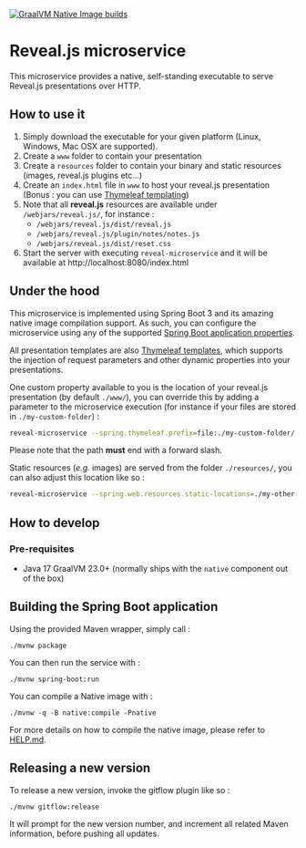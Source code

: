 [![GraalVM Native Image builds](https://github.com/bcopy/revealjs-microservice/actions/workflows/main.yml/badge.svg)](https://github.com/bcopy/revealjs-microservice/actions/workflows/main.yml)

# Reveal.js microservice

This microservice provides a native, self-standing executable to serve Reveal.js presentations over HTTP.

## How to use it

1. Simply download the executable for your given platform (Linux, Windows, Mac OSX are supported).
1. Create a ```www``` folder to contain your presentation 
1. Create a ```resources``` folder to contain your binary and static resources (images, reveal.js plugins etc...)
1. Create an ```index.html``` file in ```www``` to host your reveal.js presentation (Bonus : you can use [Thymeleaf templating](https://www.thymeleaf.org/))
  1. Note that all **reveal.js** resources are available under ```/webjars/reveal.js/```, for instance :
     * ```/webjars/reveal.js/dist/reveal.js```
     * ```/webjars/reveal.js/plugin/notes/notes.js```
     * ```/webjars/reveal.js/dist/reset.css```
1. Start the server with executing ```reveal-microservice``` and it will be available at http://localhost:8080/index.html

## Under the hood

This microservice is implemented using Spring Boot 3 and its amazing native image compilation support.
As such, you can configure the microservice using any of the supported [Spring Boot application properties](https://docs.spring.io/spring-boot/docs/current/reference/html/application-properties.html).

All presentation templates are also [Thymeleaf templates](https://www.thymeleaf.org/), which supports the injection of request parameters and other dynamic properties into your presentations.

One custom property available to you is the location of your reveal.js presentation (by default ```./www/```), you can override this by adding a parameter to the microservice execution (for instance if your files are stored in ```./my-custom-folder```) :

```bash
reveal-microservice --spring.thymeleaf.prefix=file:./my-custom-folder/
```

Please note that the path **must** end with a forward slash.

<!--
Note that your presentation must be called ```index.html``` - To allow other HTML files to be served, you need to list them in the view names property like so (for instance, two files called ``my-presentation.html`` and ``my-other-presentation.html`` located under ```./www/```) :

```bash
reveal-microservice --spring.thymeleaf.view-names=my-presentation.html,my-other-presentation.html
```
-->

Static resources (*e.g.* images) are served from the folder ```./resources/```, you can also adjust this location like so :

```bash
reveal-microservice --spring.web.resources.static-locations=./my-other-resource-location/
```

## How to develop

### Pre-requisites

* Java 17 GraalVM 23.0+ (normally ships with the ``native`` component out of the box)

## Building the Spring Boot application

Using the provided Maven wrapper, simply call :

```./mvnw package```

You can then run the service with :

```./mvnw spring-boot:run```

You can compile a Native image with :

```./mvnw -q -B native:compile -Pnative```

For more details on how to compile the native image, please refer to [HELP.md](./HELP.md).

## Releasing a new version

To release a new version, invoke the gitflow plugin like so :

```./mvnw gitflow:release```

It will prompt for the new version number, and increment all related Maven information, before pushing all updates.

